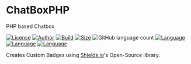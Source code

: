 # ChatBoxPHP
PHP based Chatbox

[![License](https://img.shields.io/github/license/UltraStudioLTD/ChatBoxPHP)](LICENSE)
[![Author](https://img.shields.io/badge/Author-Luka%20Mamukashvili-yellow)](AUTHOR)
[![Build](https://img.shields.io/badge/Build-Success-ligth%20green)](BUILD)
[![Size](https://img.shields.io/github/repo-size/UltraStudioLTD/ChatBoxPHP)](SIZE)
![GitHub language count](https://img.shields.io/github/languages/count/UltraStudioLTD/ChatBoxPHP?style=plastic)
[![Language](https://img.shields.io/badge/Language-HTML-red)](LANGUAGE)
[![Language](https://img.shields.io/badge/Language-CSS-cyan)](LANGUAGE)
[![Language](https://img.shields.io/badge/Language-JS-yellow)](LANGUAGE)

Creates Custom Badges using [Shields.io](https://shields.io/)'s Open-Source library.
